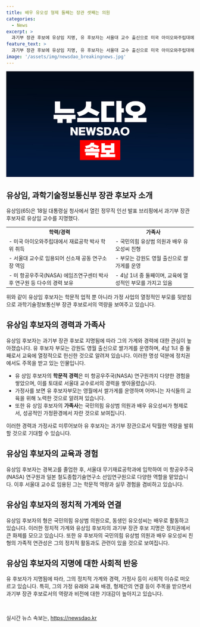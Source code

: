 ```yaml
---
title: 배우 유오성 형제 둘째는 장관 셋째는 의원
categories:
  - News
excerpt: >
  과기부 장관 후보에 유상임 지명, 유 후보자는 서울대 교수 출신으로 미국 아이오와주립대에서 박사학위를, NASA와 일본 철도종합기술연구소에서 연구한 경력을 갖추고 있다. 유 후보자의 가계가 화제가 되면서 영월 출신인 그의 소박한 가정사가 이목을 끌고 있다. 또한, 유 후보자의 형은 국민의힘 유상범 의원이고, 친형은 배우 유오성씨로, 유 후보자는 과학기술 분야에서의 경력과 함께 가정사로도 관심을 받고 있다.
feature_text: >
  과기부 장관 후보에 유상임 지명, 유 후보자는 서울대 교수 출신으로 미국 아이오와주립대에서 박사학위를, NASA와 일본 철도종합기술연구소에서 연구한 경력을 갖추고 있다. 유 후보자의 가계가 화제가 되면서 영월 출신인 그의 소박한 가정사가 이목을 끌고 있다. 또한, 유 후보자의 형은 국민의힘 유상범 의원이고, 친형은 배우 유오성씨로, 유 후보자는 과학기술 분야에서의 경력과 함께 가정사로도 관심을 받고 있다.
image: '/assets/img/newsdao_breakingnews.jpg'
---
```


<p><img src="/assets/img/newsdao_breakingnews.jpg" alt="pcversion 속보" /></p>

<h2 data-ke-size="size26">유상임, 과학기술정보통신부 장관 후보자 소개</h2>

<p data-ke-size="size16">유상임(65)은 18일 대통령실 청사에서 열린 정무직 인선 발표 브리핑에서 과기부 장관 후보자로 유상임 교수를 지명했다.</p>

<table>
  <tbody>
    <tr>
      <td style="text-align: center; height: 17px;"><b>학력/경력</b></td>
      <td style="text-align: center; height: 17px;"><b>가족사</b></td>
    </tr>
    <tr>
      <td style="text-align: left; ">- 미국 아이오와주립대에서 재료공학 박사 학위 취득</td>
      <td style="text-align: left; ">- 국민의힘 유상범 의원과 배우 유오성씨 친형</td>
    </tr>
    <tr>
      <td style="text-align: left; ">- 서울대 교수로 임용되어 신소재 공동 연구소장 역임</td>
      <td style="text-align: left; ">- 부모는 강원도 영월 출신으로 쌀가게를 운영</td>
     </tr>
    <tr>
      <td style="text-align: left; ">- 미 항공우주국(NASA) 에임즈연구센터 박사 후 연구원 등 다수의 경력 보유</td>
      <td style="text-align: left; ">- 4남 1녀 중 둘째이며, 교육에 열성적인 부모를 가지고 있음</td>
    </tr>
  </tbody>
</table>

<p data-ke-size="size16">위와 같이 유상임 후보자는 학문적 업적 뿐 아니라 가정 사업의 열정적인 부모를 뒷받침으로 과학기술정보통신부 장관 후보로서의 역량을 보여주고 있습니다.</p>

<h2 data-ke-size="size26">유상임 후보자의 경력과 가족사</h2>

<p data-ke-size="size16">유상임 후보자는 과기부 장관 후보로 지명됨에 따라 그의 가계와 경력에 대한 관심이 높아졌습니다. 유 후보자 부모는 강원도 영월 출신으로 쌀가게를 운영하며, 4남 1녀 중 둘째로서 교육에 열정적으로 헌신한 것으로 알려져 있습니다. 이러한 명성 덕분에 정치권에서도 주목을 받고 있는 인물입니다.</p>

<ul>
  <li>유 상임 후보자의 <b>학문적 경력</b>은 미 항공우주국(NASA) 연구원까지 다양한 경험을 쌓았으며, 이를 토대로 서울대 교수로서의 경력을 쌓아올렸습니다.</li>
  <li>가정사를 보면 유 후보자부모는 영월에서 쌀가게를 운영하며 어머니는 자식들의 교육을 위해 노력한 것으로 알려져 있습니다.</li>
  <li>또한 유 상임 후보자의 <b>가족사</b>는 국민의힘 유상범 의원과 배우 유오성씨가 형제로서, 성공적인 가정환경에서 자란 것으로 보여집니다.</li>
</ul>

<p data-ke-size="size16">이러한 경력과 가정사로 미루어보아 유 후보자는 과기부 장관으로서 탁월한 역량을 발휘할 것으로 기대할 수 있습니다.</p>

<h2 data-ke-size="size26">유상임 후보자의 교육과 경험</h2>

<p data-ke-size="size16">유상임 후보자는 경복고를 졸업한 후, 서울대 무기재료공학과에 입학하여 미 항공우주국(NASA) 연구원과 일본 철도종합기술연구소 선임연구원으로 다양한 역할을 맡았습니다. 이후 서울대 교수로 임용된 그는 학문적 역량과 실무 경험을 겸비하고 있습니다.</p>

<h2 data-ke-size="size26">유상임 후보자의 정치적 가계와 연결</h2>

<p data-ke-size="size16">유상임 후보자의 형은 국민의힘 유상범 의원으로, 동생인 유오성씨는 배우로 활동하고 있습니다. 이러한 정치적 가계와 유상임 후보자의 과기부 장관 후보 지명은 정치권에서 큰 화제를 모으고 있습니다. 또한 유 후보자의 국민의힘 유상범 의원과 배우 유오성씨 친형의 가족적 연관성은 그의 정치적 활동과도 관련이 있을 것으로 보여집니다.</p>

<h2 data-ke-size="size26">유상임 후보자의 지명에 대한 사회적 반응</h2>

<p data-ke-size="size16">유 후보자가 지명됨에 따라, 그의 정치적 가계와 경력, 가정사 등이 사회적 이슈로 떠오르고 있습니다. 특히, 그의 가정 유래와 교육 배경, 형제간의 연결 등이 주목을 받으면서 과기부 장관 후보로서의 역량과 비전에 대한 기대감이 높아지고 있습니다.</p>

<p data-ke-size="size16">&nbsp;</p>
실시간 뉴스 속보는, <a href="https://newsdao.kr" rel="dofollow">https://newsdao.kr</a>


